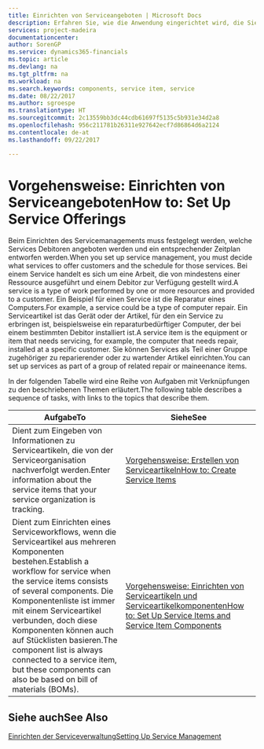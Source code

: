 ```yaml
---
title: Einrichten von Serviceangeboten | Microsoft Docs
description: Erfahren Sie, wie die Anwendung eingerichtet wird, die Sie Ihren Debitoren anbieten.
services: project-madeira
documentationcenter: 
author: SorenGP
ms.service: dynamics365-financials
ms.topic: article
ms.devlang: na
ms.tgt_pltfrm: na
ms.workload: na
ms.search.keywords: components, service item, service
ms.date: 08/22/2017
ms.author: sgroespe
ms.translationtype: HT
ms.sourcegitcommit: 2c13559bb3dc44cdb61697f5135c5b931e34d2a8
ms.openlocfilehash: 956c211781b26311e927642ecf7d86864d6a2124
ms.contentlocale: de-at
ms.lasthandoff: 09/22/2017

---
```


# <a name="how-to-set-up-service-offerings"></a><span data-ttu-id="4f17a-103">Vorgehensweise: Einrichten von Serviceangeboten</span><span class="sxs-lookup"><span data-stu-id="4f17a-103">How to: Set Up Service Offerings</span></span>
<span data-ttu-id="4f17a-104">Beim Einrichten des Servicemanagements muss festgelegt werden, welche Services Debitoren angeboten werden und ein entsprechender Zeitplan entworfen werden.</span><span class="sxs-lookup"><span data-stu-id="4f17a-104">When you set up service management, you must decide what services to offer customers and the schedule for those services.</span></span> <span data-ttu-id="4f17a-105">Bei einem Service handelt es sich um eine Arbeit, die von mindestens einer Ressource ausgeführt und einem Debitor zur Verfügung gestellt wird.</span><span class="sxs-lookup"><span data-stu-id="4f17a-105">A service is a type of work performed by one or more resources and provided to a customer.</span></span> <span data-ttu-id="4f17a-106">Ein Beispiel für einen Service ist die Reparatur eines Computers.</span><span class="sxs-lookup"><span data-stu-id="4f17a-106">For example, a service could be a type of computer repair.</span></span> <span data-ttu-id="4f17a-107">Ein Serviceartikel ist das Gerät oder der Artikel, für den ein Service zu erbringen ist, beispielsweise ein reparaturbedürftiger Computer, der bei einem bestimmten Debitor installiert ist.</span><span class="sxs-lookup"><span data-stu-id="4f17a-107">A service item is the equipment or item that needs servicing, for example, the computer that needs repair, installed at a specific customer.</span></span> <span data-ttu-id="4f17a-108">Sie können Services als Teil einer Gruppe zugehöriger zu reparierender oder zu wartender Artikel einrichten.</span><span class="sxs-lookup"><span data-stu-id="4f17a-108">You can set up services as part of a group of related repair or maineenance items.</span></span>  
  
<span data-ttu-id="4f17a-109">In der folgenden Tabelle wird eine Reihe von Aufgaben mit Verknüpfungen zu den beschriebenen Themen erläutert.</span><span class="sxs-lookup"><span data-stu-id="4f17a-109">The following table describes a sequence of tasks, with links to the topics that describe them.</span></span>  
  
|<span data-ttu-id="4f17a-110">**Aufgabe**</span><span class="sxs-lookup"><span data-stu-id="4f17a-110">**To**</span></span>|<span data-ttu-id="4f17a-111">**Siehe**</span><span class="sxs-lookup"><span data-stu-id="4f17a-111">**See**</span></span>|  
|------------|-------------|  
|<span data-ttu-id="4f17a-112">Dient zum Eingeben von Informationen zu Serviceartikeln, die von der Serviceorganisation nachverfolgt werden.</span><span class="sxs-lookup"><span data-stu-id="4f17a-112">Enter information about the service items that your service organization is tracking.</span></span>|[<span data-ttu-id="4f17a-113">Vorgehensweise: Erstellen von Serviceartikeln</span><span class="sxs-lookup"><span data-stu-id="4f17a-113">How to: Create Service Items</span></span>](service-how-to-create-service-items.md)|  
|<span data-ttu-id="4f17a-114">Dient zum Einrichten eines Serviceworkflows, wenn die Serviceartikel aus mehreren Komponenten bestehen.</span><span class="sxs-lookup"><span data-stu-id="4f17a-114">Establish a workflow for service when the service items consists of several components.</span></span> <span data-ttu-id="4f17a-115">Die Komponentenliste ist immer mit einem Serviceartikel verbunden, doch diese Komponenten können auch auf Stücklisten basieren.</span><span class="sxs-lookup"><span data-stu-id="4f17a-115">The component list is always connected to a service item, but these components can also be based on bill of materials (BOMs).</span></span>|[<span data-ttu-id="4f17a-116">Vorgehensweise: Einrichten von Serviceartikeln und Serviceartikelkomponenten</span><span class="sxs-lookup"><span data-stu-id="4f17a-116">How to: Set Up Service Items and Service Item Components</span></span>](service-how-setup-service-items.md)|  
  
## <a name="see-also"></a><span data-ttu-id="4f17a-117">Siehe auch</span><span class="sxs-lookup"><span data-stu-id="4f17a-117">See Also</span></span>  
[<span data-ttu-id="4f17a-118">Einrichten der Serviceverwaltung</span><span class="sxs-lookup"><span data-stu-id="4f17a-118">Setting Up Service Management</span></span>](service-setup-service.md)   
